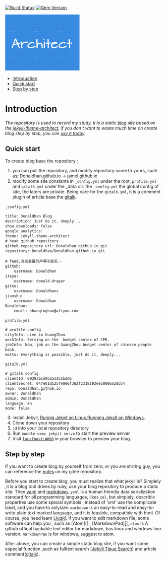 [![Build Status](https://travis-ci.org/pages-themes/architect.svg?branch=master)](https://travis-ci.org/pages-themes/architect) [![Gem Version](https://badge.fury.io/rb/jekyll-theme-architect.svg)](https://badge.fury.io/rb/jekyll-theme-architect)

[![Thumbnail of architect](thumbnail.png)](http://pages-themes.github.io/architect)

* [Introduction](#introduction)
* [Quick start](#quick-start)
* [Step by step](#step-by-step)


# Introduction
*The repository is used to record my study, it is a static [blog][] site based on the [jekyll-theme-architect][], if you don't want to waste much time on create blog step by step, you can  [use it today](#quick-start).*

[blog]: https://donaldhan.github.io/ "Donald Blog"
[jekyll-theme-architect]: http://pages-themes.github.io/architect "jekyll-theme-architect"
## Quick start

To create blog base the repository :
1. you can pull the repository, and modify repository name to yours, such as:
    Donaldhan.github.io -> jamel.github.io
2. modify some site constants in `_config.yml` under the root, `profile.yml` and `gitalk.yml` under the \_data dir.
the `_config.yml` the global config of site, the laters are  private. Being care for the `gitalk.yml`, it is a comment  plugin of article base the [gitalk][].

`_config.yml`

```
title: Donaldhan Blog
description: Just do it, deeply...
show_downloads: false
google_analytics:
theme: jekyll-theme-architect
# head github repository
github.repository_url: Donaldhan.github.io.git
repository: Donaldhan/Donaldhan.github.io.git

# feed,注意变量的声明不能带.-
github:
    username: Donaldhan
iteye:
    username: donald-draper
gitee:
    username: Donaldhans
jianshu:
    username: Donaldhan
Donaldhan:
    email: shaoqinghan@aliyun.com
```

 `profile.yml`

```
# profile config
cityInfo: Live in GuangZhou.
workInfo: Serving on the  budget center of CPB.
jobInfo: Now, job on the GuangZhou budget center of chinese people bank.
motto: Everything is possible, just do it, deeply...
```

 `gitalk.yml`

```
# gitalk config
clientID: 0939abcd9b2a3251b2d6
clientSecret: 047e01d125fe0e6f362f2318193eec0806a2dcb4
repo: Donaldhan.github.io
owner: Donaldhan
admin: Donaldhan
language: en
mode: false

```

3. install Jekyll, [Runnig Jekyll on Linux][linux-jekyll],[Running Jekyll on Windows][windows-jekyll].
4. Clone down your repository
5. `cd` into your local repository directory
6. Run `bundle exec jekyll serve` to start the preview server
5. Visit [`localhost:4000`](http://localhost:4000) in your browser to preview your blog.

[gitalk]: https://github.com/gitalk/gitalk
[linux-jekyll]: https://jekyllrb.com/docs/installation/ "Runnig Jekyll on Linux"
[windows-jekyll]: http://www.madhur.co.in/blog/2011/09/01/runningjekyllwindows.html "Running Jekyll on Windows"

## Step by step
If you want to create blog by yourself from zero, or you are stirring guy, you can reference the [notes][notes_url] on my gitee repository.   

Before you start to create blog, you must realize that what jekyll is? Simplely ,it is a blog tool drives by ruby, use your blog repository to produce a static site. Then [yaml][] and [markdown][], `yaml`  is a human friendly data serialization standard for all programming languages, likes `xml`, but simplely, describle properties use some special symbols , instead of 'xml' use the complicate label, and you have to anlysize. `markdown` is  an easy-to-read and easy-to-write plain text marked language, and it is feasible, compatible with html. Of course, you need learn [Liuqid][]. If you want to edit markdown file, some software can help you , such as [Atom][] , [MarkdownPad][], `atom` is A github offical hackable text editor for markdown, has linux and windows two version. `markdownPas` is for windows, suggest to atom.  
 
After above, you can create a simple static blog site, if you want some especial function ,such as fulltext search ([Jekyll Tipue Search][tipue-search]) and article comment([gitalk][]).

[notes_url]: https://gitee.com/Donaldhans/draft/blob/master/git-page-blog.md
[yaml]: http://www.yaml.org/ "YAML"
[markdown]: https://daringfireball.net/projects/markdown/syntax "Markdown"
[Liuqid]: https://help.shopify.com/themes/liquid/basics "Liuqid"
[tipue-search]: https://github.com/jekylltools/jekyll-tipue-search "Jekyll Tipue Search based liquid"
